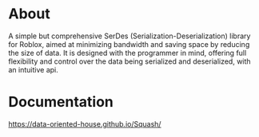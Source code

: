# About

A simple but comprehensive SerDes (Serialization-Deserialization) library for Roblox, aimed at minimizing bandwidth and saving space by reducing the size of data. It is designed with the programmer in mind, offering full flexibility and control over the data being serialized and deserialized, with an intuitive api.

# Documentation

https://data-oriented-house.github.io/Squash/
